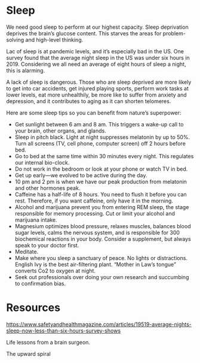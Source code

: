 ﻿# Sleep

We need good sleep to perform at our highest capacity. Sleep deprivation deprives the brain’s glucose content. This starves the areas for problem-solving and high-level thinking.

Lac of sleep is at pandemic levels, and it’s especially bad in the US. One survey found that the average night sleep in the US was under six hours in 2019. Considering we all need an average of eight hours of sleep a night, this is alarming.

A lack of sleep is dangerous. Those who are sleep deprived are more likely to get into car accidents, get injured playing sports, perform work tasks at lower levels, eat more unhealthily, be more like to suffer from anxiety and depression, and it contributes to aging as it can shorten telomeres. 

Here are some sleep tips so you can benefit from nature’s superpower:

 * Get sunlight between 6 am and 8 am. This triggers a wake-up call to your brain, other organs, and glands.
 * Sleep in pitch black. Light at night suppresses melatonin by up to 50%. Turn all screens (TV, cell phone, computer screen) off 2 hours before bed.
 * Go to bed at the same time within 30 minutes every night. This regulates our internal bio-clock. 
 * Do not work in the bedroom or look at your phone or watch TV in bed.
 * Get up early—we evolved to be active during the day.
 * 10 pm and 2 pm is when we have our peak production from melatonin and other hormones peak.
 * Caffeine has a half-life of 8 hours. You need to flush it before you can rest. Therefore, if you want caffeine, only have it in the morning.
 * Alcohol and marijuana prevent you from entering REM sleep, the stage responsible for memory processing. Cut or limit your alcohol and marijuana intake. 
 * Magnesium optimizes blood pressure, relaxes muscles, balances blood sugar levels, calms the nervous system, and is responsible for 300 biochemical reactions in your body. Consider a supplement, but always speak to your doctor first. 
 * Meditate.
 * Make where you sleep a sanctuary of peace. No lights or distractions. English Ivy is the best air-filtering plant. “Mother in Law’s tongue” converts Co2 to oxygen at night.
 * Seek out professionals over doing your own research and succumbing to confirmation bias.

# Resources

https://www.safetyandhealthmagazine.com/articles/19519-average-nights-sleep-now-less-than-six-hours-survey-shows 

Life lessons from a brain surgeon.

The upward spiral




